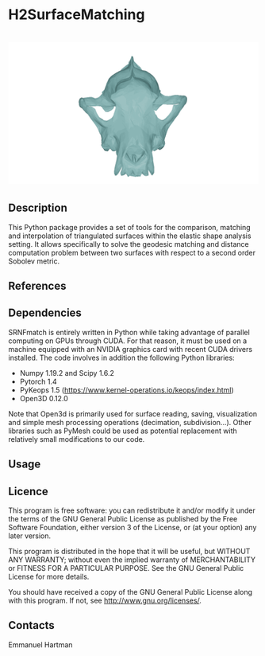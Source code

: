 H2SurfaceMatching
=========
![Skull_Geod](figures/skulls.gif)
=========

Description
-----------

This Python package provides a set of tools for the comparison, matching and interpolation of triangulated surfaces within the elastic shape analysis setting. It allows specifically to solve the geodesic matching and distance computation problem between two surfaces with respect to a second order Sobolev metric.

References
------------



Dependencies
------------

SRNFmatch is entirely written in Python while taking advantage of parallel computing on GPUs through CUDA. 
For that reason, it must be used on a machine equipped with an NVIDIA graphics card with recent CUDA drivers installed.
The code involves in addition the following Python libraries:

* Numpy 1.19.2 and Scipy 1.6.2
* Pytorch 1.4
* PyKeops 1.5 (https://www.kernel-operations.io/keops/index.html)
* Open3D 0.12.0

Note that Open3d is primarily used for surface reading, saving, visualization and simple mesh processing operations (decimation, subdivision...). Other libraries such as PyMesh could be used as potential replacement with relatively small modifications to our code.  


Usage
-----



Licence
-------

This program is free software: you can redistribute it and/or modify it under 
the terms of the GNU General Public License as published by the Free Software 
Foundation, either version 3 of the License, or (at your option) any later 
version.

This program is distributed in the hope that it will be useful, but WITHOUT 
ANY WARRANTY; without even the implied warranty of MERCHANTABILITY or FITNESS 
FOR A PARTICULAR PURPOSE. See the GNU General Public License for more details.

You should have received a copy of the GNU General Public License along with 
this program. If not, see http://www.gnu.org/licenses/.


Contacts
--------
Emmanuel Hartman

